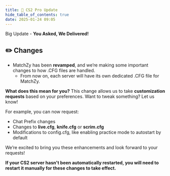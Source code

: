 ```yaml
---
title: 🚀 CS2 Pro Update
hide_table_of_contents: true
date: 2025-01-24 09:05
---
```


Big Update - **You Asked, We Delivered!**<br/>

## ✏️  Changes
- MatchZy has been **revamped**, and we’re making some important changes to how .CFG files are handled.
  - From now on, each server will have its own dedicated .CFG file for MatchZy.

**What does this mean for you?**
This change allows us to take **customization requests** based on your preferences. Want to tweak something? Let us know!

For example, you can now request:
- Chat Prefix changes
- Changes to **live.cfg**, **knife.cfg** or **scrim.cfg**
- Modifications to config.cfg, like enabling practice mode to autostart by default

We’re excited to bring you these enhancements and look forward to your requests!

**If your CS2 server hasn't been automatically restarted, you will need to restart it manually for these changes to take effect.**
